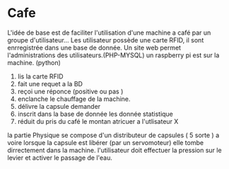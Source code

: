 # Cafe
L'idée de base est de faciliter l'utilisation d'une machine a café par un groupe d'utilisateur...
Les utilisateur possède une carte RFID, il sont enrregistrée dans une base de donnée.
Un site web permet l'administrations des utilisateurs.(PHP-MYSQL)
un raspberry pi est sur la machine. (python)
1) lis la carte RFID  
2) fait une requet a la BD
3) reçoi une réponce (positive ou pas ) 
4) enclanche le chauffage de la machine.
5) délivre la capsule demander 
6) inscrit dans la base de donnée les donnée statistique
7) réduit du pris du café le montan atricuer a l'utlisateur X

la partie Physique se compose d'un distributeur de capsules ( 5 sorte )
a voire lorsque la capsule est libérer (par un servomoteur) elle tombe dirrectement dans la machine.
l'utilisateur doit effectuer la pression sur le levier et activer le passage de l'eau. 

